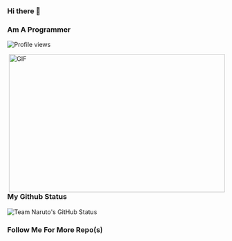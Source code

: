 ### Hi there 👋

### Am A Programmer 

![Profile views](https://gpvc.arturio.dev/ToxicNarutoBots)

 <img align="right" alt="GIF" src="https://github.com/abhisheknaiidu/abhisheknaiidu/blob/master/code.gif?raw=true" width="500" height="320" />
 
 ### My Github Status
![Team Naruto's GitHub Status](https://github-readme-stats.vercel.app/api?username=TeamBossBaby&theme=dark&show_icons=true)

### Follow Me For More Repo(s)
<!--
**ToxicDeeModderr/ToxicDeeModderr** is a ✨ _special_ ✨ repository because its `README.md` (this file) appears on your GitHub profile.


### My Profile Views Count
 ![Profile views](https://gpvc.arturio.dev/ToxicNarutoBots)

-->
